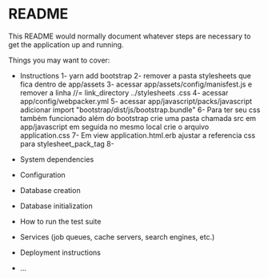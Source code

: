 # README

This README would normally document whatever steps are necessary to get the
application up and running.

Things you may want to cover:

* Instructions
    1- yarn add bootstrap
    2- remover a pasta stylesheets que fica dentro de app/assets
    3- acessar app/assets/config/manisfest.js e remover a linha //= link_directory ../stylesheets .css
    4- acessar app/config/webpacker.yml
    5- acessar app/javascript/packs/javascript adicionar import "bootstrap/dist/js/bootstrap.bundle"
    6- Para ter seu css também funcionado além do bootstrap crie uma pasta chamada src em app/javascript em seguida no mesmo local crie o arquivo application.css
    7- Em view application.html.erb ajustar a referencia css para stylesheet_pack_tag
    8- 

* System dependencies

* Configuration

* Database creation

* Database initialization

* How to run the test suite

* Services (job queues, cache servers, search engines, etc.)

* Deployment instructions

* ...
